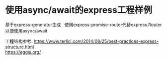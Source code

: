 # 使用async/await的express工程样例

基于express-generator生成  
使用express-promise-router代替express.Router以便使用async/await  

工程结构参考: 
https://www.terlici.com/2014/08/25/best-practices-express-structure.html  
https://eggjs.org/  
